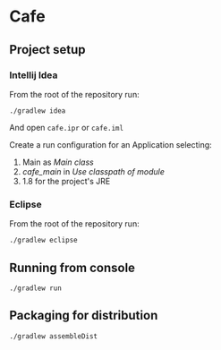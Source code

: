 # Cafe

## Project setup
### Intellij Idea
From the root of the repository run:
```
./gradlew idea
```
And open `cafe.ipr` or `cafe.iml`

Create a run configuration for an Application selecting:
1. Main as *Main class*
2. *cafe_main* in *Use classpath of module*
3. 1.8 for the project's JRE
### Eclipse
From the root of the repository run:
```
./gradlew eclipse
```
## Running from console
```
./gradlew run
```
## Packaging for distribution
```
./gradlew assembleDist
```
